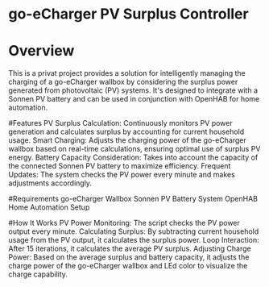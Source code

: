 # go-eCharger PV Surplus Controller
# Overview
This is a privat project provides a solution for intelligently managing the charging of a go-eCharger wallbox by considering the surplus power generated from photovoltaic (PV) systems. It's designed to integrate with a Sonnen PV battery and can be used in conjunction with OpenHAB for home automation.

#Features
PV Surplus Calculation: Continuously monitors PV power generation and calculates surplus by accounting for current household usage.
Smart Charging: Adjusts the charging power of the go-eCharger wallbox based on real-time calculations, ensuring optimal use of surplus PV energy.
Battery Capacity Consideration: Takes into account the capacity of the connected Sonnen PV battery to maximize efficiency.
Frequent Updates: The system checks the PV power every minute and makes adjustments accordingly.

#Requirements
go-eCharger Wallbox
Sonnen PV Battery System
OpenHAB Home Automation Setup

#How It Works
PV Power Monitoring: The script checks the PV power output every minute.
Calculating Surplus: By subtracting current household usage from the PV output, it calculates the surplus power.
Loop Interaction: After 15 iterations, it calculates the average PV surplus.
Adjusting Charge Power: Based on the average surplus and battery capacity, it adjusts the charge power of the go-eCharger wallbox and LEd color to visualize the charge capability.
